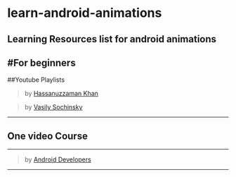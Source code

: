 # learn-android-animations
Learning Resources list for android animations
----

#For beginners
-----

##Youtube Playlists
>by [Hassanuzzaman Khan](https://www.youtube.com/watch?v=n4IyvL-ACbk&list=PLajr7BngBZrMemv0ohzneCUt_-x545_Nd)

> by [Vasily Sochinsky](https://www.youtube.com/watch?v=HbAeTGoKG6k&list=PLWENVpyNjgdFKwgBWj75IKQdM-DjvcPzx)

----

## One video Course
----

>by [Android Developers](https://www.youtube.com/watch?v=imsr8NrIAMs)

----
